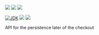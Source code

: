 [![](https://github.com/wutsi/checkout-access-server/actions/workflows/master.yml/badge.svg)](https://github.com/wutsi/checkout-access-server/actions/workflows/master.yml)
[![](https://github.com/wutsi/checkout-access-server/actions/workflows/restart_test.yml/badge.svg)](https://github.com/wutsi/checkout-access-server/actions/workflows/restart_test.yml)
[![](https://github.com/wutsi/checkout-access-server/actions/workflows/restart_prod.yml/badge.svg)](https://github.com/wutsi/checkout-access-server/actions/workflows/restart_prod.yml)

[![JDK](https://img.shields.io/badge/jdk-11-brightgreen.svg)](https://jdk.java.net/11/)
[![](https://img.shields.io/badge/maven-3.6-brightgreen.svg)](https://maven.apache.org/download.cgi)
![](https://img.shields.io/badge/language-kotlin-blue.svg)

API for the persistence later of the checkout
